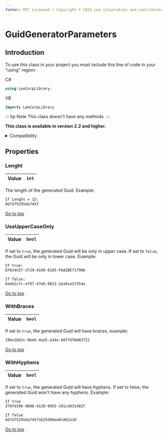 ```yaml
---
footer: MIT Licensed | Copyright © 2021 Léo Corporation and contributors
---
```

# GuidGeneratorParameters
## Introduction
To use this class in your project you must include this line of code in your "using" region:

C#
~~~ cs
using LeoCorpLibrary;
~~~
VB
~~~ vb
Imports LeoCorpLibrary
~~~

::: tip Note
This class doesn't have any methods.
:::

**This class is available in version 2.2 and higher.**

<details>
<summary>Compatibility</summary>

| Framework | LeoCorpLibrary | LeoCorpLibrary.Core |
| :-------: | :------------: | :-----------------: |
| .NET 5 | ✔ | ✔ |
| .NET Core 3.1 | ✔ | ✔ |
| .NET Framework 4.7.2 | ✔ | ✔ |
| .NET Framework 4.5 | ❌ | ✔ |

</details>

## Properties
### Lenght

| Value | `int` |
| :---: | :----: |

The length of the generated Guid. Example:

~~~ txt
If Lenght = 15:
0d7d75295da745f
~~~

[Go to top](#guidgeneratorparameters)

### UseUpperCaseOnly

| Value | `bool` |
| :---: | :----: |

If set to `true`, the generated Guid will be only in upper case. If set to `false`, the Guid will be only in lower case. Example:
~~~ txt
If true:
EF634CE7-CF29-4190-8185-F6A2BE71798A

If false:
6eeb2cfc-ef07-47e6-9813-2ea9ce22fb4a
~~~
[Go to top](#guidgeneratorparameters)

### WithBraces

| Value | `bool` |
| :---: | :----: |

If set to `true`, the generated Guid will have braces, example:
~~~ txt
{9be1663c-0be6-4ae5-a34e-b877dfb00272}
~~~
[Go to top](#guidgeneratorparameters)

### WithHyphens

| Value | `bool` |
| :---: | :----: |

If set to `true`, the generated Guid will have hyphens. If set to false, the generated Guid won't have any hyphens. Example:
~~~ txt
If true
379fd196-8896-4120-9055-191cd4314827

If false
0d7d75295da745f1b25d98ee0c862a10
~~~
[Go to top](#guidgeneratorparameters)